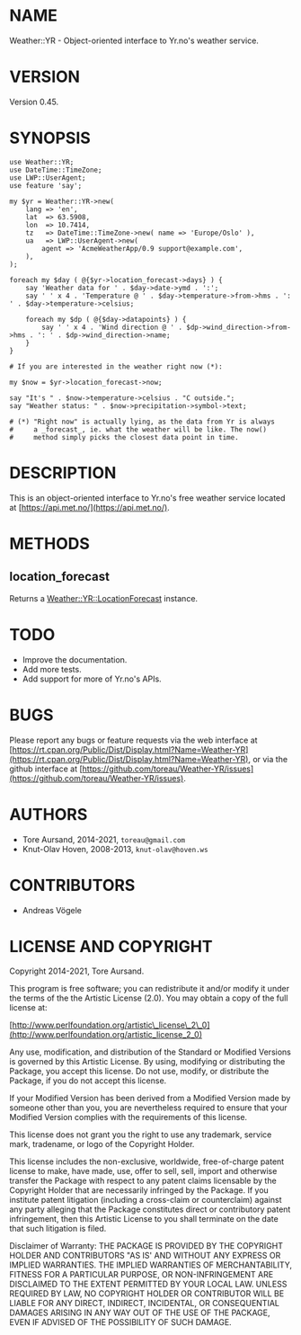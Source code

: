 # NAME

Weather::YR - Object-oriented interface to Yr.no's weather service.

# VERSION

Version 0.45.

# SYNOPSIS

    use Weather::YR;
    use DateTime::TimeZone;
    use LWP::UserAgent;
    use feature 'say';

    my $yr = Weather::YR->new(
        lang => 'en',
        lat  => 63.5908,
        lon  => 10.7414,
        tz   => DateTime::TimeZone->new( name => 'Europe/Oslo' ),
        ua   => LWP::UserAgent->new(
            agent => 'AcmeWeatherApp/0.9 support@example.com',
        ),
    );

    foreach my $day ( @{$yr->location_forecast->days} ) {
        say 'Weather data for ' . $day->date->ymd . ':';
        say ' ' x 4 . 'Temperature @ ' . $day->temperature->from->hms . ': ' . $day->temperature->celsius;

        foreach my $dp ( @{$day->datapoints} ) {
            say ' ' x 4 . 'Wind direction @ ' . $dp->wind_direction->from->hms . ': ' . $dp->wind_direction->name;
        }
    }

    # If you are interested in the weather right now (*):

    my $now = $yr->location_forecast->now;

    say "It's " . $now->temperature->celsius . "C outside.";
    say "Weather status: " . $now->precipitation->symbol->text;

    # (*) "Right now" is actually lying, as the data from Yr is always
    #     a _forecast_, ie. what the weather will be like. The now()
    #     method simply picks the closest data point in time.

# DESCRIPTION

This is an object-oriented interface to Yr.no's free weather service located at
[https://api.met.no/](https://api.met.no/).

# METHODS

## location\_forecast

Returns a [Weather::YR::LocationForecast](https://metacpan.org/pod/Weather%3A%3AYR%3A%3ALocationForecast) instance.

# TODO

- Improve the documentation.
- Add more tests.
- Add support for more of Yr.no's APIs.

# BUGS

Please report any bugs or feature requests via the web interface at
[https://rt.cpan.org/Public/Dist/Display.html?Name=Weather-YR](https://rt.cpan.org/Public/Dist/Display.html?Name=Weather-YR), or via
the github interface at [https://github.com/toreau/Weather-YR/issues](https://github.com/toreau/Weather-YR/issues).

# AUTHORS

- Tore Aursand, 2014-2021, `toreau@gmail.com`
- Knut-Olav Hoven, 2008-2013, `knut-olav@hoven.ws`

# CONTRIBUTORS

- Andreas Vögele

# LICENSE AND COPYRIGHT

Copyright 2014-2021, Tore Aursand.

This program is free software; you can redistribute it and/or modify it
under the terms of the the Artistic License (2.0). You may obtain a
copy of the full license at:

[http://www.perlfoundation.org/artistic\_license\_2\_0](http://www.perlfoundation.org/artistic_license_2_0)

Any use, modification, and distribution of the Standard or Modified
Versions is governed by this Artistic License. By using, modifying or
distributing the Package, you accept this license. Do not use, modify,
or distribute the Package, if you do not accept this license.

If your Modified Version has been derived from a Modified Version made
by someone other than you, you are nevertheless required to ensure that
your Modified Version complies with the requirements of this license.

This license does not grant you the right to use any trademark, service
mark, tradename, or logo of the Copyright Holder.

This license includes the non-exclusive, worldwide, free-of-charge
patent license to make, have made, use, offer to sell, sell, import and
otherwise transfer the Package with respect to any patent claims
licensable by the Copyright Holder that are necessarily infringed by the
Package. If you institute patent litigation (including a cross-claim or
counterclaim) against any party alleging that the Package constitutes
direct or contributory patent infringement, then this Artistic License
to you shall terminate on the date that such litigation is filed.

Disclaimer of Warranty: THE PACKAGE IS PROVIDED BY THE COPYRIGHT HOLDER
AND CONTRIBUTORS "AS IS' AND WITHOUT ANY EXPRESS OR IMPLIED WARRANTIES.
THE IMPLIED WARRANTIES OF MERCHANTABILITY, FITNESS FOR A PARTICULAR
PURPOSE, OR NON-INFRINGEMENT ARE DISCLAIMED TO THE EXTENT PERMITTED BY
YOUR LOCAL LAW. UNLESS REQUIRED BY LAW, NO COPYRIGHT HOLDER OR
CONTRIBUTOR WILL BE LIABLE FOR ANY DIRECT, INDIRECT, INCIDENTAL, OR
CONSEQUENTIAL DAMAGES ARISING IN ANY WAY OUT OF THE USE OF THE PACKAGE,
EVEN IF ADVISED OF THE POSSIBILITY OF SUCH DAMAGE.
